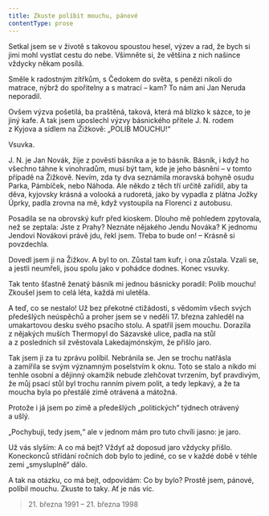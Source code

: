 ```yaml
---
title: Zkuste políbit mouchu, pánové
contentType: prose
---
```


<section>

Setkal jsem se v životě s takovou spoustou hesel, výzev a rad, že bych si jimi mohl vystlat cestu do nebe. Všimněte si, že většina z nich našince vždycky někam posílá.

Směle k radostným zítřkům, s Čedokem do světa, s penězi nikoli do matrace, nýbrž do spořitelny a s matrací – kam? To nám ani Jan Neruda neporadil.

Ovšem výzva pošetilá, ba praštěná, taková, která má blízko k sázce, to je jiný kafe. A tak jsem uposlechl výzvy básnického přítele J. N. rodem z Kyjova a sídlem na Žižkově: „POLIB MOUCHU!“

Vsuvka.

J. N. je Jan Novák, žije z pověsti básníka a je to básník. Básník, i když ho všechno táhne k vinohradům, musí být tam, kde je jeho básnění – v tomto případě na Žižkově. Nevím, zda ty dva seznámila moravská bohyně osudu Parka, Pámbíček, nebo Náhoda. Ale někdo z těch tří určitě zařídil, aby ta děva, kyjovsky krásná a volooká a rudoretá, jako by vypadla z plátna Jožky Úprky, padla zrovna na mě, když vystoupila na Florenci z autobusu.

Posadila se na obrovský kufr před kioskem. Dlouho mě pohledem zpytovala, než se zeptala: Jste z Prahy? Neznáte nějakého Jendu Nováka? K jednomu Jendovi Novákovi právě jdu, řekl jsem. Třeba to bude on! – Krásně si povzdechla.

Dovedl jsem ji na Žižkov. A byl to on. Zůstal tam kufr, i ona zůstala. Vzali se, a jestli neumřeli, jsou spolu jako v pohádce dodnes. Konec vsuvky.

Tak tento šťastně ženatý básník mi jednou básnicky poradil: Polib mouchu! Zkoušel jsem to celá léta, každá mi uletěla.

A teď, co se nestalo! Už bez překotné ctižádosti, s vědomím všech svých předešlých neúspěchů a proher jsem se v neděli 17. března zahleděl na umakartovou desku svého psacího stolu. A spatřil jsem mouchu. Dorazila z nějakých muších Thermopyl do Sázavské ulice, padla na stůl a z posledních sil zvěstovala Lakedajmónským, že přišlo jaro.

Tak jsem ji za tu zprávu políbil. Nebránila se. Jen se trochu natřásla a zamířila se svým významným poselstvím k oknu. Toto se stalo a nikdo mi tenhle osobní a dějinný okamžik nebude zlehčovat tvrzením, byť pravdivým, že můj psací stůl byl trochu ranním pivem polit, a tedy lepkavý, a že ta moucha byla po přestálé zimě otrávená a mátožná.

Protože i já jsem po zimě a předešlých „politických“ týdnech otrávený a ušlý.

„Pochybuji, tedy jsem,“ ale v jednom mám pro tuto chvíli jasno: je jaro.

Už vás slyším: A co má bejt? Vždyť až doposud jaro vždycky přišlo. Koneckonců střídání ročních dob bylo to jediné, co se v každé době v téhle zemi „smysluplně“ dálo.

A tak na otázku, co má bejt, odpovídám: Co by bylo? Prostě jsem, pánové, políbil mouchu. Zkuste to taky. Ať je nás víc.

</section>

<section>

> 21. března 1991 – 21. března 1998

</section>
